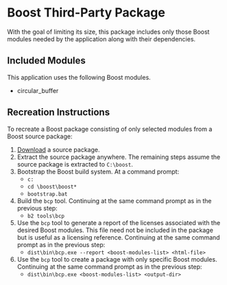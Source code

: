# Boost Third-Party Package

With the goal of limiting its size, this package includes only those Boost modules needed by the application along with their dependencies.


## Included Modules

This application uses the following Boost modules.
- circular_buffer


## Recreation Instructions

To recreate a Boost package consisting of only selected modules from a Boost source package:

1. [Download](https://www.boost.org/users/download/) a source package.
1. Extract the source package anywhere. The remaining steps assume the source package is extracted to `C:\boost`.
1. Bootstrap the Boost build system. At a command prompt:
   - `c:` 
   - `cd \boost\boost*`
   - `bootstrap.bat`
1. Build the `bcp` tool. Continuing at the same command prompt as in the previous step:
   - `b2 tools\bcp`
1. Use the `bcp` tool to generate a report of the licenses associated with the desired Boost modules. This file need not be included in the package but is useful as a licensing reference. Continuing at the same command prompt as in the previous step:
   - `dist\bin\bcp.exe --report <boost-modules-list> <html-file>`
1. Use the `bcp` tool to create a package with only specific Boost modules. Continuing at the same command prompt as in the previous step:
   - `dist\bin\bcp.exe <boost-modules-list> <output-dir>`
